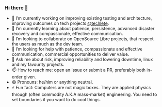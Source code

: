 ### Hi there 👋

- 🔭 I’m currently working on improving existing testing and architecture, improving outcomes on tech projects [@techlete](/techlete).
- 🌱 I’m currently learning about patience, persistence, advanced disaster recovery and compassionate, effective communication.
- 👯 I’m looking to collaborate on OpenSource Libre projects, that respect the users as much as the dev team.
- 🤔 I’m looking for help with patience, compassionate and effective communication, commercial opportunities to deliver value.
- 💬 Ask me about risk, improving reliability and lowering downtime, linux and my favourity projects.
- 📫 How to reach me: open an issue or submit a PR, preferably both in-order given.
- 😄 Pronouns: he/him or anything neutral.
- ⚡ Fun fact: Computers are not magic boxes. They are applied physics through (often commodity A.K.A mass-market) engineering. You need to set boundaries if you want to do cool things.
